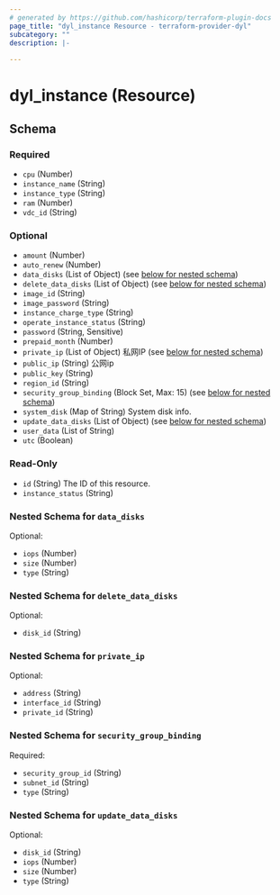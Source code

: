 ```yaml
---
# generated by https://github.com/hashicorp/terraform-plugin-docs
page_title: "dyl_instance Resource - terraform-provider-dyl"
subcategory: ""
description: |-
  
---
```


# dyl_instance (Resource)





<!-- schema generated by tfplugindocs -->
## Schema

### Required

- `cpu` (Number)
- `instance_name` (String)
- `instance_type` (String)
- `ram` (Number)
- `vdc_id` (String)

### Optional

- `amount` (Number)
- `auto_renew` (Number)
- `data_disks` (List of Object) (see [below for nested schema](#nestedatt--data_disks))
- `delete_data_disks` (List of Object) (see [below for nested schema](#nestedatt--delete_data_disks))
- `image_id` (String)
- `image_password` (String)
- `instance_charge_type` (String)
- `operate_instance_status` (String)
- `password` (String, Sensitive)
- `prepaid_month` (Number)
- `private_ip` (List of Object) 私网IP (see [below for nested schema](#nestedatt--private_ip))
- `public_ip` (String) 公网ip
- `public_key` (String)
- `region_id` (String)
- `security_group_binding` (Block Set, Max: 15) (see [below for nested schema](#nestedblock--security_group_binding))
- `system_disk` (Map of String) System disk info.
- `update_data_disks` (List of Object) (see [below for nested schema](#nestedatt--update_data_disks))
- `user_data` (List of String)
- `utc` (Boolean)

### Read-Only

- `id` (String) The ID of this resource.
- `instance_status` (String)

<a id="nestedatt--data_disks"></a>
### Nested Schema for `data_disks`

Optional:

- `iops` (Number)
- `size` (Number)
- `type` (String)


<a id="nestedatt--delete_data_disks"></a>
### Nested Schema for `delete_data_disks`

Optional:

- `disk_id` (String)


<a id="nestedatt--private_ip"></a>
### Nested Schema for `private_ip`

Optional:

- `address` (String)
- `interface_id` (String)
- `private_id` (String)


<a id="nestedblock--security_group_binding"></a>
### Nested Schema for `security_group_binding`

Required:

- `security_group_id` (String)
- `subnet_id` (String)
- `type` (String)


<a id="nestedatt--update_data_disks"></a>
### Nested Schema for `update_data_disks`

Optional:

- `disk_id` (String)
- `iops` (Number)
- `size` (Number)
- `type` (String)
